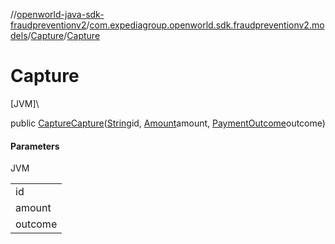 //[openworld-java-sdk-fraudpreventionv2](../../../index.md)/[com.expediagroup.openworld.sdk.fraudpreventionv2.models](../index.md)/[Capture](index.md)/[Capture](-capture.md)

# Capture

[JVM]\

public [Capture](index.md)[Capture](-capture.md)([String](https://docs.oracle.com/javase/8/docs/api/java/lang/String.html)id, [Amount](../-amount/index.md)amount, [PaymentOutcome](../-payment-outcome/index.md)outcome)

#### Parameters

JVM

| |
|---|
| id |
| amount |
| outcome |
